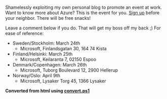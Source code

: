 ﻿Shamelessly exploiting my own personal blog to promote an event at work.
Want to know more about Azure? This is the event for you. [Sign
up](http://lp.lumagate.com/cloud-os-summit-2015) before your neighbor.
There will be free snacks!

Leave a comment below if you do. That will get my boss off my back ;)
For ease of reference:
-   Sweden/Stockholm: March 24th
    -   Microsoft, Finlandsgatan 30, 164 74 Kista
-   Finland/Helsinki: March 25th
    -   Microsoft, Keilaranta 7, 02150 Espoo
-   Denmark/Copenhagen: March 26th
    -   Microsoft, Tuborg Boulevard 12, 2900 Hellerup
-   Norway/Oslo: April 9th
    -   Microsoft, Lysaker Torg 45, 1366 Lysaker

**Converted from html using [convert.ps1](https://github.com/spaelling/Blog/blob/master/convert.ps1)**


